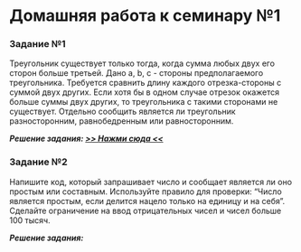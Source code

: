 # Домашняя работа к семинару №1

### Задание №1
Треугольник существует только тогда, когда сумма любых двух его сторон больше третьей. Дано a, b, c - стороны 
предполагаемого треугольника. Требуется сравнить длину каждого отрезка-стороны с суммой двух других. Если хотя бы в 
одном случае отрезок окажется больше суммы двух других, то треугольника с такими сторонами не существует. Отдельно 
сообщить является ли треугольник разносторонним, равнобедренным или равносторонним.

***Решение задания: [>> Нажми сюда <<](task_1.py)***

### Задание №2
Напишите код, который запрашивает число и сообщает является ли оно простым или составным. Используйте правило для 
проверки: “Число является простым, если делится нацело только на единицу и на себя”. Сделайте ограничение на ввод 
отрицательных чисел и чисел больше 100 тысяч.

***Решение задания:***
